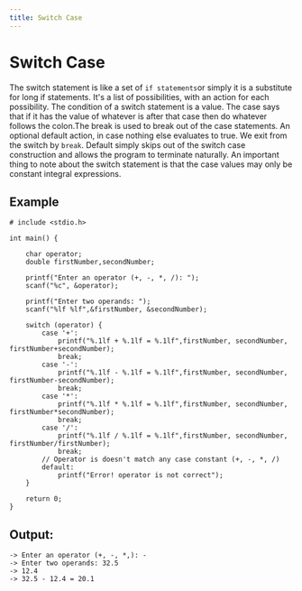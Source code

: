 ```yaml
---
title: Switch Case
---
```


# Switch Case

The switch statement is like a set of `if statements`or simply it is a substitute for long if statements.
It's a list of possibilities, with an action for each possibility. The condition of a switch statement is a value. The case says that if it has the value of whatever is after that case then do whatever follows the colon.The break is used to break out of the case statements. An optional default action, in case nothing else evaluates to true.
We exit from the switch by `break`. Default simply skips out of the switch case construction and allows the program to terminate naturally.
An important thing to note about the switch statement is that the case values may only be constant integral expressions.

## Example
```
# include <stdio.h>

int main() {

    char operator;
    double firstNumber,secondNumber;

    printf("Enter an operator (+, -, *, /): ");
    scanf("%c", &operator);

    printf("Enter two operands: ");
    scanf("%lf %lf",&firstNumber, &secondNumber);

    switch (operator) {
        case '+':
            printf("%.1lf + %.1lf = %.1lf",firstNumber, secondNumber, firstNumber+secondNumber);
            break;
        case '-':
            printf("%.1lf - %.1lf = %.1lf",firstNumber, secondNumber, firstNumber-secondNumber);
            break;
        case '*':
            printf("%.1lf * %.1lf = %.1lf",firstNumber, secondNumber, firstNumber*secondNumber);
            break;
        case '/':
            printf("%.1lf / %.1lf = %.1lf",firstNumber, secondNumber, firstNumber/firstNumber);
            break;
        // Operator is doesn't match any case constant (+, -, *, /)
        default:
            printf("Error! operator is not correct");
    }

    return 0;
}
```

## Output:
```
-> Enter an operator (+, -, *,): -
-> Enter two operands: 32.5
-> 12.4
-> 32.5 - 12.4 = 20.1
```
